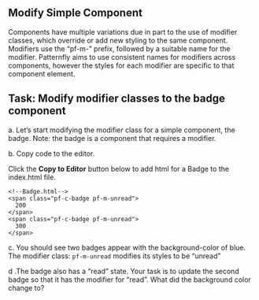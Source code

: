 ## Modify Simple Component

Components have multiple variations due in part to the use of modifier classes, which override or add new styling to the same component. Modifiers use the “pf-m-” prefix, followed by a suitable name for the modifier. Patternfly aims to use consistent names for modifiers across components, however the styles for each modifier are specific to that component element.

## Task: Modify modifier classes to the badge component
a. Let’s start modifying the modifier class for a simple component, the badge.
Note: the badge is a component that requires a modifier.

b. Copy code to the editor.

Click the <strong>Copy to Editor</strong> button below to add html for a Badge to the index.html file.
```
<!--Badge.html-->
<span class="pf-c-badge pf-m-unread">
  200
</span>
<span class="pf-c-badge pf-m-unread">
  300
</span>
```
c. You should see two badges appear with the background-color of blue. The modifier class: `pf-m-unread` modifies its styles to be “unread”

d .The badge also has a “read” state. Your task is to update the second badge so that it has the modifier for “read”. What did the background color change to?
